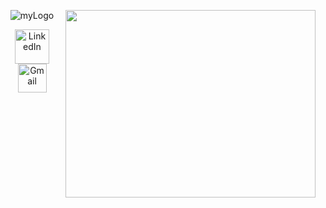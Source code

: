
<p align="center">
    <img href="https://github.com/pedromaranini" src="https://i.ibb.co/pn7Q2P5/myLogo.jpg" alt="myLogo" border="0">
    <img href="https://github.com/pedromaranini" align="right" width="400" height="300" src="https://media.giphy.com/media/iIqmM5tTjmpOB9mpbn/source.gif" />
</p>

<p align="center">
    <a href="https://www.linkedin.com/in/pedromaranini30/">
        <img alt="LinkedIn" width="55px" src="https://cdn.icon-icons.com/icons2/1269/PNG/512/1497553283-108_84845.png" />
    </a><a href="mailto:pedrolucasmaranini30@gmail.com">
        <img alt="Gmail" width="46px" src="https://1000logos.net/wp-content/uploads/2018/05/Gmail-logo.png" />
    </a>
</p>



